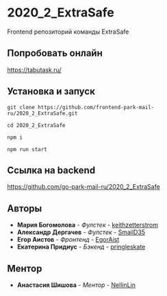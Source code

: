 # 2020_2_ExtraSafe
Frontend репозиторий команды ExtraSafe

## Попробовать онлайн

https://tabutask.ru/

## Установка и запуск

```
git clone https://github.com/frontend-park-mail-ru/2020_2_ExtraSafe.git

cd 2020_2_ExtraSafe

npm i

npm run start
```

## Ссылка на backend

https://github.com/go-park-mail-ru/2020_2_ExtraSafe

## Авторы

* **Мария Богомолова** - *Фулстек* - [keithzetterstrom](https://github.com/keithzetterstrom)
* **Александр Дергачев** - *Фулстек* - [SmailD35](https://github.com/SmailD35)
* **Егор Аистов** - *Фронтенд* - [EgorAist](https://github.com/EgorAist)
* **Екатерина Придиус** - *Бэкенд* - [pringleskate](https://github.com/pringleskate)

## Ментор
* **Анастасия Шишова** - *Ментор* - [NellinLin](https://github.com/NellinLin)
